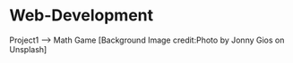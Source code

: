 # Web-Development

Project1 --> Math Game 
            [Background Image credit:Photo by Jonny Gios on Unsplash]
